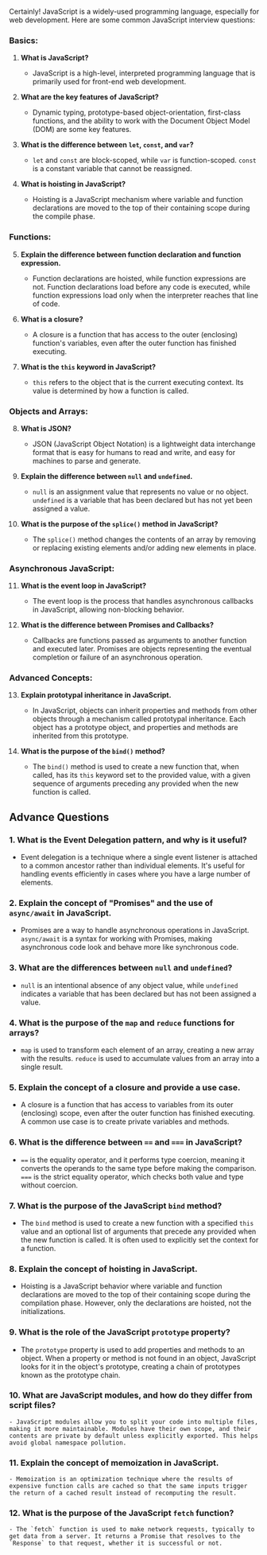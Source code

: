 Certainly! JavaScript is a widely-used programming language, especially for web development. Here are some common JavaScript interview questions:

### Basics:

1. **What is JavaScript?**
   - JavaScript is a high-level, interpreted programming language that is primarily used for front-end web development.

2. **What are the key features of JavaScript?**
   - Dynamic typing, prototype-based object-orientation, first-class functions, and the ability to work with the Document Object Model (DOM) are some key features.

3. **What is the difference between `let`, `const`, and `var`?**
   - `let` and `const` are block-scoped, while `var` is function-scoped. `const` is a constant variable that cannot be reassigned.

4. **What is hoisting in JavaScript?**
   - Hoisting is a JavaScript mechanism where variable and function declarations are moved to the top of their containing scope during the compile phase.

### Functions:

5. **Explain the difference between function declaration and function expression.**
   - Function declarations are hoisted, while function expressions are not. Function declarations load before any code is executed, while function expressions load only when the interpreter reaches that line of code.

6. **What is a closure?**
   - A closure is a function that has access to the outer (enclosing) function's variables, even after the outer function has finished executing.

7. **What is the `this` keyword in JavaScript?**
   - `this` refers to the object that is the current executing context. Its value is determined by how a function is called.

### Objects and Arrays:

8. **What is JSON?**
   - JSON (JavaScript Object Notation) is a lightweight data interchange format that is easy for humans to read and write, and easy for machines to parse and generate.

9. **Explain the difference between `null` and `undefined`.**
   - `null` is an assignment value that represents no value or no object. `undefined` is a variable that has been declared but has not yet been assigned a value.

10. **What is the purpose of the `splice()` method in JavaScript?**
    - The `splice()` method changes the contents of an array by removing or replacing existing elements and/or adding new elements in place.

### Asynchronous JavaScript:

11. **What is the event loop in JavaScript?**
    - The event loop is the process that handles asynchronous callbacks in JavaScript, allowing non-blocking behavior.

12. **What is the difference between Promises and Callbacks?**
    - Callbacks are functions passed as arguments to another function and executed later. Promises are objects representing the eventual completion or failure of an asynchronous operation.

### Advanced Concepts:

13. **Explain prototypal inheritance in JavaScript.**
    - In JavaScript, objects can inherit properties and methods from other objects through a mechanism called prototypal inheritance. Each object has a prototype object, and properties and methods are inherited from this prototype.

14. **What is the purpose of the `bind()` method?**
    - The `bind()` method is used to create a new function that, when called, has its `this` keyword set to the provided value, with a given sequence of arguments preceding any provided when the new function is called.

## Advance Questions

### 1. **What is the Event Delegation pattern, and why is it useful?**
   - Event delegation is a technique where a single event listener is attached to a common ancestor rather than individual elements. It's useful for handling events efficiently in cases where you have a large number of elements.

### 2. **Explain the concept of "Promises" and the use of `async/await` in JavaScript.**
   - Promises are a way to handle asynchronous operations in JavaScript. `async/await` is a syntax for working with Promises, making asynchronous code look and behave more like synchronous code.

### 3. **What are the differences between `null` and `undefined`?**
   - `null` is an intentional absence of any object value, while `undefined` indicates a variable that has been declared but has not been assigned a value.

### 4. **What is the purpose of the `map` and `reduce` functions for arrays?**
   - `map` is used to transform each element of an array, creating a new array with the results. `reduce` is used to accumulate values from an array into a single result.

### 5. **Explain the concept of a closure and provide a use case.**
   - A closure is a function that has access to variables from its outer (enclosing) scope, even after the outer function has finished executing. A common use case is to create private variables and methods.

### 6. **What is the difference between `==` and `===` in JavaScript?**
   - `==` is the equality operator, and it performs type coercion, meaning it converts the operands to the same type before making the comparison. `===` is the strict equality operator, which checks both value and type without coercion.

### 7. **What is the purpose of the JavaScript `bind` method?**
   - The `bind` method is used to create a new function with a specified `this` value and an optional list of arguments that precede any provided when the new function is called. It is often used to explicitly set the context for a function.

### 8. **Explain the concept of hoisting in JavaScript.**
   - Hoisting is a JavaScript behavior where variable and function declarations are moved to the top of their containing scope during the compilation phase. However, only the declarations are hoisted, not the initializations.

### 9. **What is the role of the JavaScript `prototype` property?**
   - The `prototype` property is used to add properties and methods to an object. When a property or method is not found in an object, JavaScript looks for it in the object's prototype, creating a chain of prototypes known as the prototype chain.

### 10. **What are JavaScript modules, and how do they differ from script files?**
    - JavaScript modules allow you to split your code into multiple files, making it more maintainable. Modules have their own scope, and their contents are private by default unless explicitly exported. This helps avoid global namespace pollution.

### 11. **Explain the concept of memoization in JavaScript.**
    - Memoization is an optimization technique where the results of expensive function calls are cached so that the same inputs trigger the return of a cached result instead of recomputing the result.

### 12. **What is the purpose of the JavaScript `fetch` function?**
    - The `fetch` function is used to make network requests, typically to get data from a server. It returns a Promise that resolves to the `Response` to that request, whether it is successful or not.